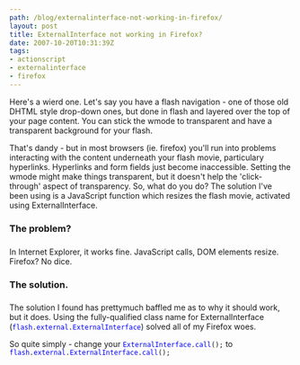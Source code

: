 ```yaml
---
path: /blog/externalinterface-not-working-in-firefox/
layout: post
title: ExternalInterface not working in Firefox?
date: 2007-10-20T10:31:39Z
tags:
- actionscript
- externalinterface
- firefox
---
```


Here's a wierd one.  Let's say you have a flash navigation - one of those old DHTML style drop-down ones, but done in flash and layered over the top of your page content.  You can stick the wmode to transparent and have a transparent background for your flash.

That's dandy - but in most browsers (ie. firefox) you'll run into problems interacting with the content underneath your flash movie, particulary hyperlinks.  Hyperlinks and form fields just become inaccessible.  Setting the wmode might make things transparent, but it doesn't help the 'click-through' aspect of transparency.  So, what do you do?  The solution I've been using is a JavaScript function which resizes the flash movie, activated using ExternalInterface.
<h3>The problem?</h3>
<h3></h3>
In Internet Explorer, it works fine.  JavaScript calls, DOM elements resize.  Firefox? No dice.
<h3>The solution.</h3>
<h3></h3>
The solution I found has prettymuch baffled me as to why it should work, but it does.  Using the fully-qualified class name for ExternalInterface (<code><font color="#0000ff">flash</font>.<font color="#0000ff">external</font>.<font color="#0000ff">ExternalInterface</font></code>) solved all of my Firefox woes.

So quite simply - change your <code><font color="#0000ff">ExternalInterface</font>.<font color="#0000ff">call</font>();</code> to <code><font color="#0000ff">flash</font>.<font color="#0000ff">external</font>.<font color="#0000ff">ExternalInterface</font>.<font color="#0000ff">call</font>();</code>
